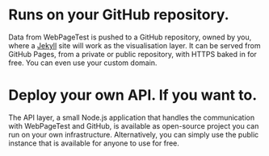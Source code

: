 # Runs on your GitHub repository.

Data from WebPageTest is pushed to a GitHub repository, owned by you, where a [Jekyll](http://jekyllrb.com/) site will work as the visualisation layer. It can be served from GitHub Pages, from a private or public repository, with HTTPS baked in for free. You can even use your custom domain.

# Deploy your own API. If you want to.

The API layer, a small Node.js application that handles the communication with WebPageTest and GitHub, is available as open-source project you can run on your own infrastructure. Alternatively, you can simply use the public instance that is available for anyone to use for free.